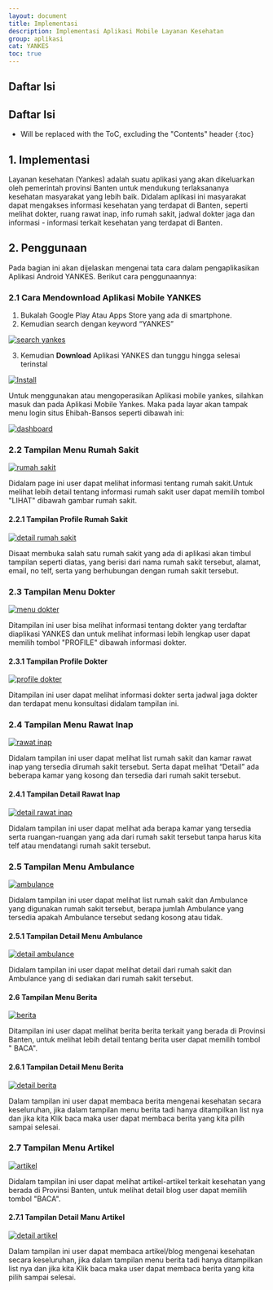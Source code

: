 ```yaml
---
layout: document
title: Implementasi
description: Implementasi Aplikasi Mobile Layanan Kesehatan
group: aplikasi
cat: YANKES
toc: true
---
```



## Daftar Isi

## Daftar Isi
* Will be replaced with the ToC, excluding the "Contents" header
{:toc}

## 1.	Implementasi
Layanan kesehatan (Yankes) adalah suatu aplikasi yang akan dikeluarkan oleh pemerintah provinsi Banten untuk mendukung terlaksananya kesehatan masyarakat yang lebih baik. Didalam aplikasi ini masyarakat dapat mengakses informasi kesehatan yang terdapat di Banten, seperti melihat dokter, ruang rawat inap, info rumah sakit, jadwal dokter jaga dan informasi - informasi terkait kesehatan yang terdapat di Banten.

##  2.	Penggunaan
Pada bagian ini akan dijelaskan mengenai tata cara dalam pengaplikasikan Aplikasi Android YANKES. Berikut cara penggunaannya:

### 2.1 Cara Mendownload Aplikasi Mobile YANKES
1.	Bukalah Google Play Atau Apps Store yang ada di smartphone.
2.	Kemudian search dengan keyword “YANKES”

[![search yankes](../images/yankes/implementasi/android-search-googleplay.png)](../images/yankes/implementasi/android-search-googleplay.png)

3.	Kemudian **Download** Aplikasi YANKES dan tunggu hingga selesai terinstal

[![Install](../images/yankes/implementasi/android-selesai-download.png)](../images/yankes/implementasi/android-selesai-download.png)

Untuk menggunakan atau mengoperasikan Aplikasi mobile yankes, silahkan masuk dan pada Aplikasi Mobile Yankes.
Maka pada layar akan tampak menu login situs Ehibah-Bansos seperti dibawah ini:

[![dashboard](../images/yankes/implementasi/android-dashboard-yankes.png)](../images/yankes/implementasi/android-dashboard-yankes.png)

### 2.2 Tampilan Menu Rumah Sakit

[![rumah sakit](../images/yankes/implementasi/android-menu-rs.png)](../images/yankes/implementasi/android-menu-rs.png)

Didalam page ini user dapat melihat informasi tentang rumah sakit.Untuk melihat lebih detail tentang informasi rumah sakit user dapat memilih tombol "LIHAT" dibawah gambar rumah sakit.

#### 2.2.1	Tampilan Profile Rumah Sakit

[![detail rumah sakit](../images/yankes/implementasi/android-detail-rs.png)](../images/yankes/implementasi/android-detail-rs.png)


Disaat membuka salah satu rumah sakit yang ada di aplikasi akan timbul tampilan seperti diatas, yang berisi dari nama rumah sakit tersebut, alamat, email, no telf, serta yang berhubungan dengan rumah sakit tersebut.

### 2.3	Tampilan Menu Dokter

[![menu dokter](../images/yankes/implementasi/android-menu-dokter.png)](../images/yankes/implementasi/android-menu-dokter.png)

Ditampilan ini user bisa melihat informasi tentang dokter yang terdaftar diaplikasi YANKES dan untuk melihat informasi lebih lengkap user dapat memilih tombol "PROFILE" dibawah informasi dokter.

#### 2.3.1	Tampilan Profile Dokter

[![profile dokter](../images/yankes/implementasi/android-detail-dokter.png)](../images/yankes/implementasi/android-detail-dokter.png)

Ditampilan ini user dapat melihat informasi dokter serta jadwal jaga dokter dan terdapat menu konsultasi didalam tampilan ini.

### 2.4	Tampilan Menu Rawat Inap


[![rawat inap](../images/yankes/implementasi/android-menu-rawat-inap.png)](../images/yankes/implementasi/android-menu-rawat-inap.png)

Didalam tampilan ini user dapat melihat list rumah sakit dan kamar rawat inap yang tersedia dirumah sakit tersebut. Serta dapat melihat “Detail” ada beberapa kamar yang kosong dan tersedia dari rumah sakit tersebut.

#### 2.4.1	Tampilan Detail Rawat Inap

[![detail rawat inap](../images/yankes/implementasi/android-detail-rawat-inap.png)](../images/yankes/implementasi/android-detail-rawat-inap.png)

Didalam tampilan ini user dapat melihat ada berapa kamar yang tersedia serta ruangan-ruangan yang ada dari rumah sakit tersebut tanpa harus kita telf atau mendatangi rumah sakit tersebut.

### 2.5 Tampilan Menu Ambulance

[![ambulance](../images/yankes/implementasi/android-menu-ambulance.png)](../images/yankes/implementasi/android-menu-ambulance.png)

Didalam tampilan ini user dapat melihat list rumah sakit dan Ambulance yang digunakan rumah sakit tersebut, berapa jumlah Ambulance yang tersedia apakah Ambulance tersebut sedang kosong atau tidak.

#### 2.5.1	Tampilan Detail Menu Ambulance

[![detail ambulance](../images/yankes/implementasi/android-detail-ambulance.png)](../images/yankes/implementasi/android-detail-ambulance.png)

Didalam tampilan ini user dapat melihat detail dari rumah sakit dan Ambulance yang di sediakan dari rumah sakit tersebut.

#### 2.6 Tampilan Menu Berita

[![berita](../images/yankes/implementasi/android-menu-berita.png)](../images/yankes/implementasi/android-menu-berita.png)

Ditampilan ini user dapat melihat berita berita terkait yang berada di Provinsi Banten, untuk melihat lebih detail tentang berita user dapat memilih tombol " BACA".

#### 2.6.1	Tampilan Detail Menu Berita

[![detail berita](../images/yankes/implementasi/android-detail-berita.png)](../images/yankes/implementasi/android-detail-berita.png)

Dalam tampilan ini user dapat membaca berita mengenai kesehatan secara keseluruhan, jika dalam tampilan menu berita tadi hanya ditampilkan list nya dan jika kita Klik baca maka user dapat membaca berita yang kita pilih sampai selesai.

### 2.7 Tampilan Menu Artikel

[![artikel](../images/yankes/implementasi/android-menu-artikel.png)](../images/yankes/implementasi/android-menu-artikel.png)

Didalam tampilan ini user dapat melihat artikel-artikel terkait kesehatan yang berada di Provinsi Banten, untuk melihat detail blog user dapat memilih tombol "BACA".

#### 2.7.1	Tampilan Detail Manu Artikel

[![detail artikel](../images/yankes/implementasi/android-detail-artikel.png)](../images/yankes/implementasi/android-detail-artikel.png)

Dalam tampilan ini user dapat membaca artikel/blog mengenai kesehatan secara keseluruhan, jika dalam tampilan menu berita tadi hanya ditampilkan list nya dan jika kita Klik baca maka user dapat membaca berita yang kita pilih sampai selesai.
